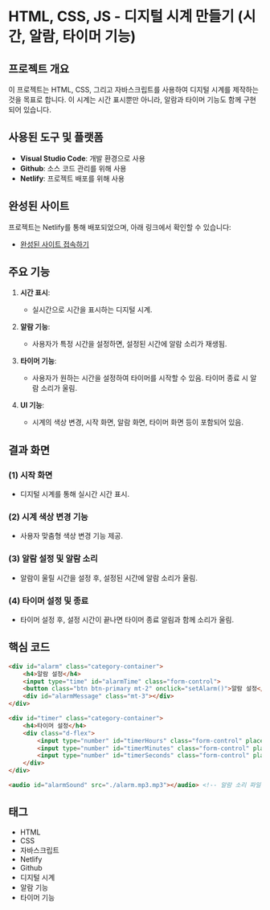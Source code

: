 
# HTML, CSS, JS - 디지털 시계 만들기 (시간, 알람, 타이머 기능)

## 프로젝트 개요

이 프로젝트는 HTML, CSS, 그리고 자바스크립트를 사용하여 디지털 시계를 제작하는 것을 목표로 합니다. 이 시계는 시간 표시뿐만 아니라, 알람과 타이머 기능도 함께 구현되어 있습니다.

## 사용된 도구 및 플랫폼

- **Visual Studio Code**: 개발 환경으로 사용
- **Github**: 소스 코드 관리를 위해 사용
- **Netlify**: 프로젝트 배포를 위해 사용

## 완성된 사이트

프로젝트는 Netlify를 통해 배포되었으며, 아래 링크에서 확인할 수 있습니다:
- [완성된 사이트 접속하기](https://neon-elf-202055.netlify.app/)

## 주요 기능

1. **시간 표시**:
   - 실시간으로 시간을 표시하는 디지털 시계.

2. **알람 기능**:
   - 사용자가 특정 시간을 설정하면, 설정된 시간에 알람 소리가 재생됨.

3. **타이머 기능**:
   - 사용자가 원하는 시간을 설정하여 타이머를 시작할 수 있음. 타이머 종료 시 알람 소리가 울림.

4. **UI 기능**:
   - 시계의 색상 변경, 시작 화면, 알람 화면, 타이머 화면 등이 포함되어 있음.

## 결과 화면

### (1) 시작 화면
- 디지털 시계를 통해 실시간 시간 표시.

### (2) 시계 색상 변경 기능
- 사용자 맞춤형 색상 변경 기능 제공.

### (3) 알람 설정 및 알람 소리
- 알람이 울릴 시간을 설정 후, 설정된 시간에 알람 소리가 울림.

### (4) 타이머 설정 및 종료
- 타이머 설정 후, 설정 시간이 끝나면 타이머 종료 알림과 함께 소리가 울림.

## 핵심 코드

```html
<div id="alarm" class="category-container">
    <h4>알람 설정</h4>
    <input type="time" id="alarmTime" class="form-control">
    <button class="btn btn-primary mt-2" onclick="setAlarm()">알람 설정</button>
    <div id="alarmMessage" class="mt-3"></div>
</div>

<div id="timer" class="category-container">
    <h4>타이머 설정</h4>
    <div class="d-flex">
        <input type="number" id="timerHours" class="form-control" placeholder="시" min="0">
        <input type="number" id="timerMinutes" class="form-control" placeholder="분" min="0">
        <input type="number" id="timerSeconds" class="form-control" placeholder="초" min="0">
    </div>
</div>

<audio id="alarmSound" src="./alarm.mp3.mp3"></audio> <!-- 알람 소리 파일 -->
```

## 태그

- HTML
- CSS
- 자바스크립트
- Netlify
- Github
- 디지털 시계
- 알람 기능
- 타이머 기능
